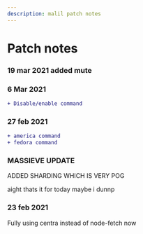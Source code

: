 ```yaml
---
description: malil patch notes
---
```


# Patch notes

### 19 mar 2021 added mute

### 6 Mar 2021

```diff
+ Disable/enable command
```

### 27 feb 2021

```diff
+ america command
+ fedora command
```

### MASSIEVE UPDATE

ADDED SHARDING WHICH IS VERY POG

aight thats it for today maybe i dunnp

### 23 feb 2021

Fully using centra instead of node-fetch now

